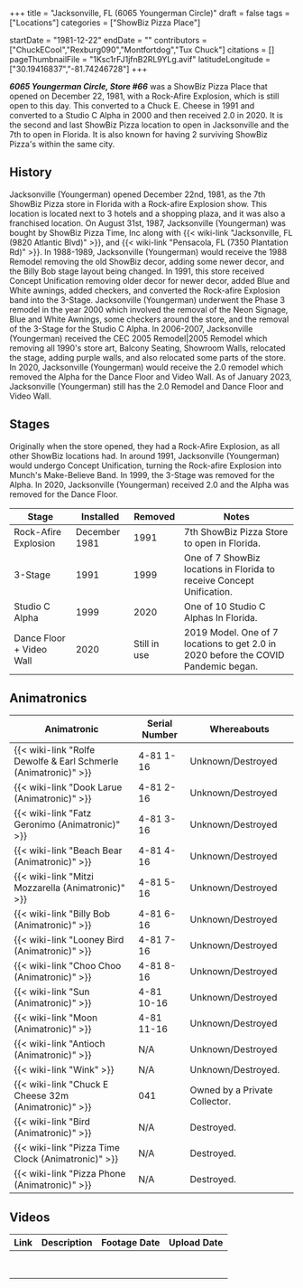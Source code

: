 +++
title = "Jacksonville, FL (6065 Youngerman Circle)"
draft = false
tags = ["Locations"]
categories = ["ShowBiz Pizza Place"]


startDate = "1981-12-22"
endDate = ""
contributors = ["ChuckECool","Rexburg090","Montfortdog","Tux Chuck"]
citations = []
pageThumbnailFile = "1Ksc1rFJ1jfnB2RL9YLg.avif"
latitudeLongitude = ["30.19416837","-81.74246728"]
+++

***6065 Youngerman Circle, Store #66*** was a ShowBiz Pizza Place that opened on December 22, 1981, with a Rock-Afire Explosion, which is still open to this day. This converted to a Chuck E. Cheese in 1991 and converted to a Studio C Alpha in 2000 and then received 2.0 in 2020. It is the second and last ShowBiz Pizza location to open in Jacksonville and the 7th to open in Florida. It is also known for having 2 surviving ShowBiz Pizza's within the same city.

## History

Jacksonville (Youngerman) opened December 22nd, 1981, as the 7th ShowBiz Pizza store in Florida with a Rock-afire Explosion show. This location is located next to 3 hotels and a shopping plaza, and it was also a franchised location. On August 31st, 1987, Jacksonville (Youngerman) was bought by ShowBiz Pizza Time, Inc along with {{< wiki-link "Jacksonville, FL (9820 Atlantic Blvd)" >}}, and {{< wiki-link "Pensacola, FL (7350 Plantation Rd)" >}}. In 1988-1989, Jacksonville (Youngerman) would receive the 1988 Remodel removing the old ShowBiz decor, adding some newer decor, and the Billy Bob stage layout being changed. In 1991, this store received Concept Unification removing older decor for newer decor, added Blue and White awnings, added checkers, and converted the Rock-afire Explosion band into the 3-Stage. Jacksonville (Youngerman) underwent the Phase 3 remodel in the year 2000 which involved the removal of the Neon Signage, Blue and White Awnings, some checkers around the store, and the removal of the 3-Stage for the Studio C Alpha. In 2006-2007, Jacksonville (Youngerman) received the CEC 2005 Remodel|2005 Remodel which removing all 1990's store art, Balcony Seating, Showroom Walls, relocated the stage, adding purple walls, and also relocated some parts of the store. In 2020, Jacksonville (Youngerman) would receive the 2.0 remodel which removed the Alpha for the Dance Floor and Video Wall. As of January 2023, Jacksonville (Youngerman) still has the 2.0 Remodel and Dance Floor and Video Wall.

## Stages

Originally when the store opened, they had a Rock-Afire Explosion, as all other ShowBiz locations had. In around 1991, Jacksonville (Youngerman) would undergo Concept Unification, turning the Rock-afire Explosion into Munch's Make-Believe Band. In 1999, the 3-Stage was removed for the Alpha. In 2020, Jacksonville (Youngerman) received 2.0 and the Alpha was removed for the Dance Floor.

| Stage                    | Installed     | Removed      | Notes                                                                              |
|--------------------------|---------------|--------------|------------------------------------------------------------------------------------|
| Rock-Afire Explosion     | December 1981 | 1991         | 7th ShowBiz Pizza Store to open in Florida.                                        |
| 3-Stage                  | 1991          | 1999         | One of 7 ShowBiz locations in Florida to receive Concept Unification.              |
| Studio C Alpha           | 1999          | 2020         | One of 10 Studio C Alphas In Florida.                                              |
| Dance Floor + Video Wall | 2020          | Still in use | 2019 Model. One of 7 locations to get 2.0 in 2020 before the COVID Pandemic began. |

## Animatronics

| Animatronic                                                               | Serial Number | Whereabouts                   |
|---------------------------------------------------------------------------|---------------|-------------------------------|
| {{< wiki-link "Rolfe Dewolfe &amp; Earl Schmerle (Animatronic)" >}} | 4-81 1-16     | Unknown/Destroyed             |
| {{< wiki-link "Dook Larue (Animatronic)" >}}                        | 4-81 2-16     | Unknown/Destroyed             |
| {{< wiki-link "Fatz Geronimo (Animatronic)" >}}                     | 4-81 3-16     | Unknown/Destroyed             |
| {{< wiki-link "Beach Bear (Animatronic)" >}}                        | 4-81 4-16     | Unknown/Destroyed             |
| {{< wiki-link "Mitzi Mozzarella (Animatronic)" >}}                  | 4-81 5-16     | Unknown/Destroyed             |
| {{< wiki-link "Billy Bob (Animatronic)" >}}                         | 4-81 6-16     | Unknown/Destroyed             |
| {{< wiki-link "Looney Bird (Animatronic)" >}}                       | 4-81 7-16     | Unknown/Destroyed             |
| {{< wiki-link "Choo Choo (Animatronic)" >}}                         | 4-81 8-16     | Unknown/Destroyed             |
| {{< wiki-link "Sun (Animatronic)" >}}                               | 4-81 10-16    | Unknown/Destroyed             |
| {{< wiki-link "Moon (Animatronic)" >}}                              | 4-81 11-16    | Unknown/Destroyed             |
| {{< wiki-link "Antioch (Animatronic)" >}}                           | N/A           | Unknown/Destroyed             |
| {{< wiki-link "Wink" >}}                                            | N/A           | Unknown/Destroyed.            |
| {{< wiki-link "Chuck E Cheese 32m (Animatronic)" >}}                | 041           | Owned by a Private Collector. |
| {{< wiki-link "Bird (Animatronic)" >}}                              | N/A           | Destroyed.                    |
| {{< wiki-link "Pizza Time Clock (Animatronic)" >}}                  | N/A           | Destroyed.                    |
| {{< wiki-link "Pizza Phone (Animatronic)" >}}                       | N/A           | Destroyed.                    |

## Videos

| Link | Description | Footage Date | Upload Date |
|------|-------------|--------------|-------------|
|      |             |              |             |
|      |             |              |             |
|      |             |              |             |
|      |             |              |             |
|      |             |              |             |
|      |             |              |             |
|      |             |              |             |
|      |             |              |             |